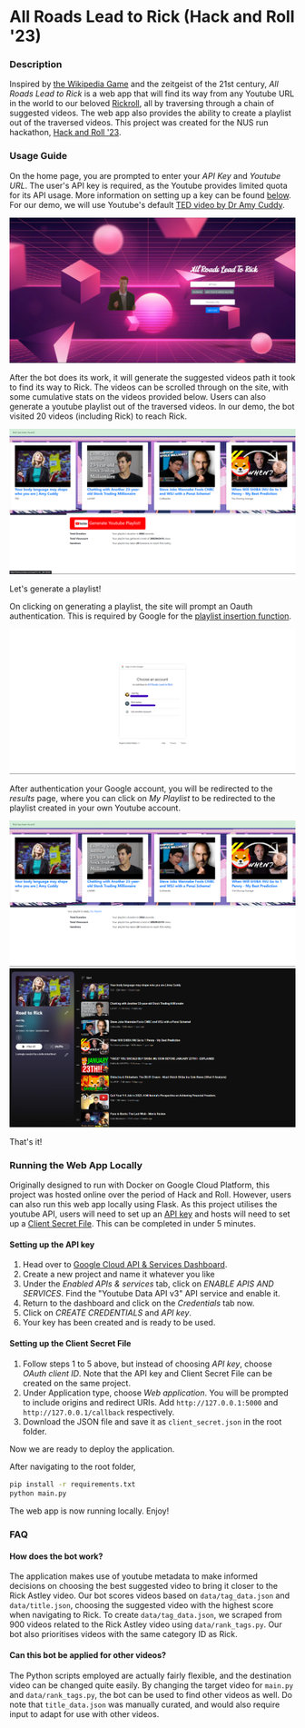 # All Roads Lead to Rick (Hack and Roll '23)

### Description ###
Inspired by [the Wikipedia Game](https://en.wikipedia.org/wiki/Wikipedia:Wiki_Game) and the zeitgeist of the 21st century, _All Roads Lead to Rick_ is a web app that will find its way from any Youtube URL in the world to our beloved [Rickroll](https://www.youtube.com/watch?v=dQw4w9WgXcQ), all by traversing through a chain of suggested videos. The web app also provides the ability to create a playlist out of the traversed videos. This project was created for the NUS run hackathon, [Hack and Roll '23](https://hacknroll.nushackers.org/).

### Usage Guide ###
On the home page, you are prompted to enter your _API Key_ and _Youtube URL_. The user's API key is required, as the Youtube provides limited quota for its API usage. More information on setting up a key can be found [below](#setting-up-the-api-key). For our demo, we will use Youtube's default [TED video by Dr Amy Cuddy](https://www.youtube.com/watch?v=Ks-_Mh1QhMc).

![Home](/demo/home.png)

After the bot does its work, it will generate the suggested videos path it took to find its way to Rick. The videos can be scrolled through on the site, with some cumulative stats on the videos provided below. Users can also generate a youtube playlist out of the traversed videos. In our demo, the bot visited 20 videos (including Rick) to reach Rick.

![Results](/demo/results.png)

Let's generate a playlist!

On clicking on generating a playlist, the site will prompt an Oauth authentication. This is required by Google for the [playlist insertion function](https://developers.google.com/youtube/v3/docs/playlists/insert).

![Oauth](/demo/oauth.png)

After authentication your Google account, you will be redirected to the _results_ page, where you can click on _My Playlist_ to be redirected to the playlist created in your own Youtube account.

![Results Playlist](/demo/results_playlist.png)
![Youtube Playlist](/demo/yt_playlist.png)

That's it!

### Running the Web App Locally ###
Originally designed to run with Docker on Google Cloud Platform, this project was hosted online over the period of Hack and Roll. However, users can also run this web app locally using Flask. As this project utilises the youtube API, users will need to set up an [API key](https://developers.google.com/youtube/v3/getting-started) and hosts will need to set up a [Client Secret File](https://developers.google.com/identity/gsi/web/guides/get-google-api-clientid). This can be completed in under 5 minutes.

#### Setting up the API key ####
1. Head over to [Google Cloud API & Services Dashboard](https://console.cloud.google.com/apis/dashboard).
2. Create a new project and name it whatever you like
3. Under the _Enabled APIs & services_ tab, click on _ENABLE APIS AND SERVICES_. Find the "Youtube Data API v3" API service and enable it.
4. Return to the dashboard and click on the _Credentials_ tab now.
5. Click on _CREATE CREDENTIALS_ and _API key_.
6. Your key has been created and is ready to be used.

#### Setting up the Client Secret File ####
1. Follow steps 1 to 5 above, but instead of choosing _API key_, choose _OAuth client ID_. Note that the API key and Client Secret File can be created on the same project.
2. Under Application type, choose _Web application_. You will be prompted to include origins and redirect URIs. Add `http://127.0.0.1:5000` and `http://127.0.0.1/callback` respectively.
3. Download the JSON file and save it as `client_secret.json` in the root folder.

Now we are ready to deploy the application.

After navigating to the root folder,

```bash
pip install -r requirements.txt
python main.py
```

The web app is now running locally. Enjoy!

### FAQ ###

#### How does the bot work? ####
The application makes use of youtube metadata to make informed decisions on choosing the best suggested video to bring it closer to the Rick Astley video. Our bot scores videos based on `data/tag_data.json` and `data/title.json`, choosing the suggested video with the highest score when navigating to Rick. To create `data/tag_data.json`, we scraped from 900 videos related to the Rick Astley video using `data/rank_tags.py`. Our bot also prioritises videos with the same category ID as Rick.

#### Can this bot be applied for other videos? ####
The Python scripts employed are actually fairly flexible, and the destination video can be changed quite easily. By changing the target video for `main.py` and `data/rank_tags.py`, the bot can be used to find other videos as well. Do note that `title_data.json` was manually curated, and would also require input to adapt for use with other videos.
